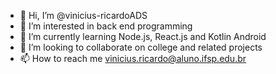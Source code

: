- 👋 Hi, I’m @vinicius-ricardoADS
- 👀 I’m interested in back end programming
- 🌱 I’m currently learning Node.js, React.js and Kotlin Android
- 💞️ I’m looking to collaborate on college and related projects
- 📫 How to reach me vinicius.ricardo@aluno.ifsp.edu.br

<!---
vinicius-ricardoADS/vinicius-ricardoADS is a ✨ special ✨ repository because its `README.md` (this file) appears on your GitHub profile.
You can click the Preview link to take a look at your changes.
--->
